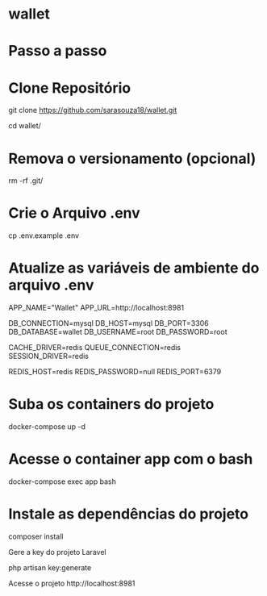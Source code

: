 # wallet

# Passo a passo

# Clone Repositório

git clone https://github.com/sarasouza18/wallet.git

cd wallet/

# Remova o versionamento (opcional)

rm -rf .git/

# Crie o Arquivo .env

cp .env.example .env

# Atualize as variáveis de ambiente do arquivo .env

APP_NAME="Wallet"
APP_URL=http://localhost:8981

DB_CONNECTION=mysql
DB_HOST=mysql
DB_PORT=3306
DB_DATABASE=wallet
DB_USERNAME=root
DB_PASSWORD=root

CACHE_DRIVER=redis
QUEUE_CONNECTION=redis
SESSION_DRIVER=redis

REDIS_HOST=redis
REDIS_PASSWORD=null
REDIS_PORT=6379

# Suba os containers do projeto

docker-compose up -d

# Acesse o container app com o bash

docker-compose exec app bash

# Instale as dependências do projeto

composer install

Gere a key do projeto Laravel

php artisan key:generate

Acesse o projeto http://localhost:8981
